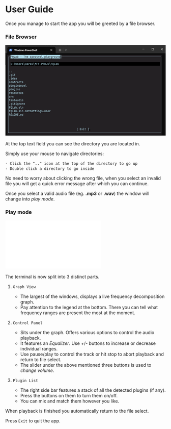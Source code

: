 # User Guide

Once you manage to start the app you will be greeted by a file browser.

### File Browser

![File Browser](resources/file_select.png)

At the top text field you can see the directory you are located in.

Simply use your mouse to navigate directories:

    - Click the ".." icon at the top of the directory to go up
    - Double click a directory to go inside

No need to worry about clicking the wrong file, when you select an invalid file you will get a quick error message after which you can continue.

Once you select a valid audio file (eg. **.mp3** or **.wav**) the window will change into *play mode*.

### Play mode

![Play Mode](resources/playback_state.md)

The terminal is now split into 3 distinct parts.

1. `Graph View`
    - The largest of the windows, displays a live frequency decomposition graph. 
    - Pay attention to the legend at the bottom. There you can tell what frequency ranges are present the most at the moment.

2. `Control Panel`
    - Sits under the graph. Offers various options to control the audio playback.
    - It features an *Equalizer*. Use +/- buttons to increase or decrease individual ranges.
    - Use pause/play to control the track or hit stop to abort playback and return to file select.
    - The slider under the above mentioned three buttons is used to *change volume*.

3. `Plugin List`
    - The right side bar features a stack of all the detected plugins (if any).
    - Press the buttons on them to turn them on/off.
    - You can mix and match them however you like.

When playback is finished you automatically return to the file select.

Press `Exit` to quit the app.
